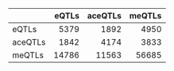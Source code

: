 |        | eQTLs| aceQTLs| meQTLs|
|:-------|-----:|-------:|------:|
|eQTLs   |  5379|    1892|   4950|
|aceQTLs |  1842|    4174|   3833|
|meQTLs  | 14786|   11563|  56685|
